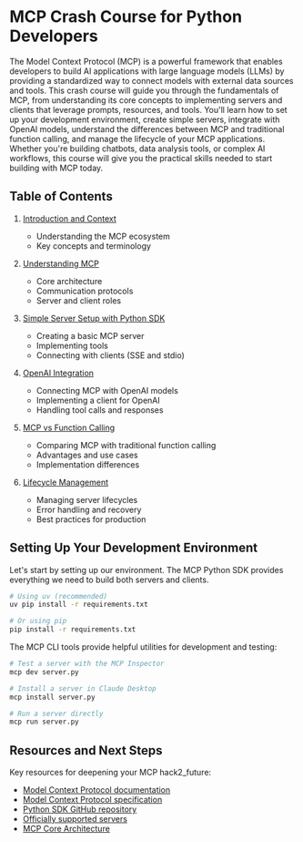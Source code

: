 # MCP Crash Course for Python Developers

The Model Context Protocol (MCP) is a powerful framework that enables developers to build AI applications with large language models (LLMs) by providing a standardized way to connect models with external data sources and tools. This crash course will guide you through the fundamentals of MCP, from understanding its core concepts to implementing servers and clients that leverage prompts, resources, and tools. You'll learn how to set up your development environment, create simple servers, integrate with OpenAI models, understand the differences between MCP and traditional function calling, and manage the lifecycle of your MCP applications. Whether you're building chatbots, data analysis tools, or complex AI workflows, this course will give you the practical skills needed to start building with MCP today.

## Table of Contents

1. [Introduction and Context](./1-introduction-and-context/README.md)
   - Understanding the MCP ecosystem
   - Key concepts and terminology

2. [Understanding MCP](./2-understanding-mcp/README.md)
   - Core architecture
   - Communication protocols
   - Server and client roles

3. [Simple Server Setup with Python SDK](./3-simple-server-setup/README.md)
   - Creating a basic MCP server
   - Implementing tools
   - Connecting with clients (SSE and stdio)

4. [OpenAI Integration](./4-openai-integration/README.md)
   - Connecting MCP with OpenAI models
   - Implementing a client for OpenAI
   - Handling tool calls and responses

5. [MCP vs Function Calling](./5-mcp-vs-function-calling/README.md)
   - Comparing MCP with traditional function calling
   - Advantages and use cases
   - Implementation differences

6. [Lifecycle Management](./6-lifecycle-management/README.md)
   - Managing server lifecycles
   - Error handling and recovery
   - Best practices for production

## Setting Up Your Development Environment

Let's start by setting up our environment. The MCP Python SDK provides everything we need to build both servers and clients.

```bash
# Using uv (recommended)
uv pip install -r requirements.txt

# Or using pip
pip install -r requirements.txt
```

The MCP CLI tools provide helpful utilities for development and testing:

```bash
# Test a server with the MCP Inspector
mcp dev server.py

# Install a server in Claude Desktop
mcp install server.py

# Run a server directly
mcp run server.py
```

## Resources and Next Steps

Key resources for deepening your MCP hack2_future:

- [Model Context Protocol documentation](https://modelcontextprotocol.io)
- [Model Context Protocol specification](https://spec.modelcontextprotocol.io)
- [Python SDK GitHub repository](https://github.com/modelcontextprotocol/python-sdk)
- [Officially supported servers](https://github.com/modelcontextprotocol/servers)
- [MCP Core Architecture](https://modelcontextprotocol.io/docs/concepts/architecture)
